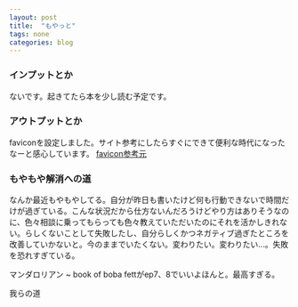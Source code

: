 ```yaml
---
layout: post
title:  "もやっと"
tags: none
categories: blog
---
```


### インプットとか
ないです。起きてたら本を少し読む予定です。


### アウトプットとか
faviconを設定しました。サイト参考にしたらすぐにできて便利な時代になったなーと感心しています。
[favicon参考元](https://blog.ikappio.com/set-favicon-on-jekyll-site-considering-dir/)

### もやもや解消への道
なんか最近もやもやしてる。自分が昨日も書いたけど何も行動できないで時間だけが過ぎている。こんな状況だから仕方ないんだろうけどやり方はありそうなのに、色々相談に乗ってもらっても色々教えていただいたのにそれを活かしきれない。らしくないことして失敗したし、自分らしくかつネガティブ過ぎたところを改善していかないと。今のままでいたくない。変わりたい。変わりたい...。失敗を恐れすぎている。

マンダロリアン ~ book of boba fettがep7、8でいいよほんと。最高すぎる。

我らの道
